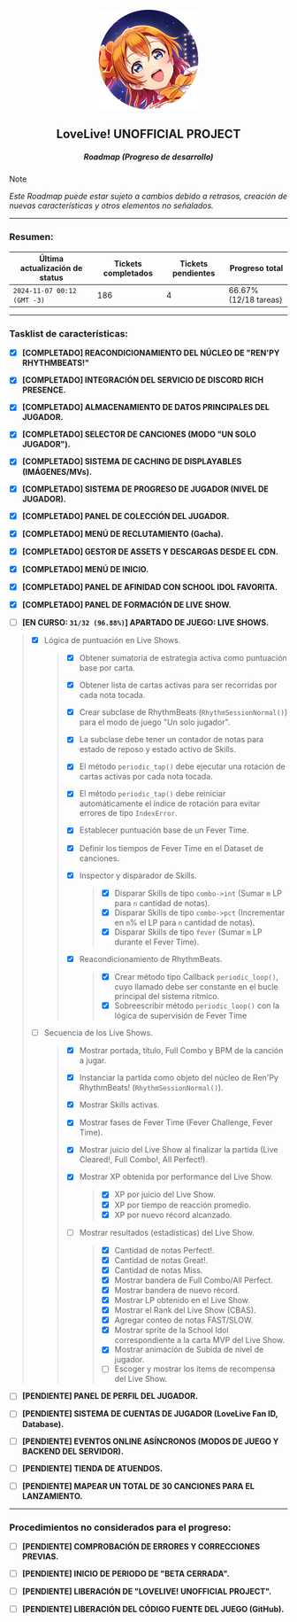 <p align="center">
  <img width="180" height="180" src="https://github.com/CharlieFuu69/RenPy_RhythmBeats/blob/main/icons/llup_icon.png">
</p>

<h2 align="center"> LoveLive! UNOFFICIAL PROJECT </h2>
<h5 align="center"> Roadmap (Progreso de desarrollo) </h5>

> [!NOTE]
> _Este Roadmap puede estar sujeto a cambios debido a retrasos, creación de nuevas características y otros elementos no señalados._

---

### Resumen:

| Última actualización de status | Tickets completados | Tickets pendientes | Progreso total         |
|---|---|---|---|
| `2024-11-07 00:12 (GMT -3)`    | 186                 | 4                  | 66.67% (12/18 tareas)  |

---

### Tasklist de características:

- [x] **[COMPLETADO] REACONDICIONAMIENTO DEL NÚCLEO DE "REN'PY RHYTHMBEATS!"**

- [x] **[COMPLETADO] INTEGRACIÓN DEL SERVICIO DE DISCORD RICH PRESENCE.**

- [x] **[COMPLETADO] ALMACENAMIENTO DE DATOS PRINCIPALES DEL JUGADOR.**

- [x] **[COMPLETADO] SELECTOR DE CANCIONES (MODO "UN SOLO JUGADOR").**

- [x] **[COMPLETADO] SISTEMA DE CACHING DE DISPLAYABLES (IMÁGENES/MVs).**

- [x] **[COMPLETADO] SISTEMA DE PROGRESO DE JUGADOR (NIVEL DE JUGADOR).**

- [x] **[COMPLETADO] PANEL DE COLECCIÓN DEL JUGADOR.**

- [x] **[COMPLETADO] MENÚ DE RECLUTAMIENTO (Gacha).**

- [x] **[COMPLETADO] GESTOR DE ASSETS Y DESCARGAS DESDE EL CDN.**

- [x] **[COMPLETADO] MENÚ DE INICIO.**

- [x] **[COMPLETADO] PANEL DE AFINIDAD CON SCHOOL IDOL FAVORITA.**

- [x] **[COMPLETADO] PANEL DE FORMACIÓN DE LIVE SHOW.**

- [ ] **[EN CURSO: `31/32 (96.88%)`] APARTADO DE JUEGO: LIVE SHOWS.**
> - [x] Lógica de puntuación en Live Shows.
>   > - [x] Obtener sumatoria de estrategia activa como puntuación base por carta.
>   > - [x] Obtener lista de cartas activas para ser recorridas por cada nota tocada.
>   > - [x] Crear subclase de RhythmBeats (`RhythmSessionNormal()`) para el modo de juego "Un solo jugador".
>   > - [x] La subclase debe tener un contador de notas para estado de reposo y estado activo de Skills.
>   > - [x] El método `periodic_tap()` debe ejecutar una rotación de cartas activas por cada nota tocada.
>   > - [x] El método `periodic_tap()` debe reiniciar automáticamente el índice de rotación para evitar errores de tipo `IndexError`.
>   > - [x] Establecer puntuación base de un Fever Time.
>   > - [x] Definir los tiempos de Fever Time en el Dataset de canciones.
>   > - [x] Inspector y disparador de Skills.
>   >   > - [x] Disparar Skills de tipo `combo->int` (Sumar `m` LP para `n` cantidad de notas).
>   >   > - [x] Disparar Skills de tipo `combo->pct` (Incrementar en `m`% el LP para `n` cantidad de notas).
>   >   > - [x] Disparar Skills de tipo `fever` (Sumar `m` LP durante el Fever Time).
>   >
>   > - [x] Reacondicionamiento de RhythmBeats.
>   >   > - [x] Crear método tipo Callback `periodic_loop()`, cuyo llamado debe ser constante en el bucle principal del sistema rítmico.
>   >   > - [x] Sobreescribir método `periodic_loop()` con la lógica de supervisión de Fever Time
>
> - [ ] Secuencia de los Live Shows.
>   > - [x] Mostrar portada, título, Full Combo y BPM de la canción a jugar.
>   > - [x] Instanciar la partida como objeto del núcleo de Ren'Py RhythmBeats! (`RhythmSessionNormal()`).
>   > - [x] Mostrar Skills activas.
>   > - [x] Mostrar fases de Fever Time (Fever Challenge, Fever Time).
>   > - [x] Mostrar juicio del Live Show al finalizar la partida (Live Cleared!, Full Combo!, All Perfect!).
>   > - [x] Mostrar XP obtenida por performance del Live Show.
>   >   > - [x] XP por juicio del Live Show.
>   >   > - [x] XP por tiempo de reacción promedio.
>   >   > - [x] XP por nuevo récord alcanzado.
>   >
>   > - [ ] Mostrar resultados (estadísticas) del Live Show.
>   >   > - [x] Cantidad de notas Perfect!.
>   >   > - [x] Cantidad de notas Great!.
>   >   > - [x] Cantidad de notas Miss.
>   >   > - [x] Mostrar bandera de Full Combo/All Perfect.
>   >   > - [x] Mostrar bandera de nuevo récord.
>   >   > - [x] Mostrar LP obtenido en el Live Show.
>   >   > - [x] Mostrar el Rank del Live Show (CBAS).
>   >   > - [x] Agregar conteo de notas FAST/SLOW.
>   >   > - [x] Mostrar sprite de la School Idol correspondiente a la carta MVP del Live Show.
>   >   > - [x] Mostrar animación de Subida de nivel de jugador.
>   >   > - [ ] Escoger y mostrar los ítems de recompensa del Live Show.

- [ ] **[PENDIENTE] PANEL DE PERFIL DEL JUGADOR.**

- [ ] **[PENDIENTE] SISTEMA DE CUENTAS DE JUGADOR (LoveLive Fan ID, Database).**

- [ ] **[PENDIENTE] EVENTOS ONLINE ASÍNCRONOS (MODOS DE JUEGO Y BACKEND DEL SERVIDOR).**

- [ ] **[PENDIENTE] TIENDA DE ATUENDOS.**

- [ ] **[PENDIENTE] MAPEAR UN TOTAL DE 30 CANCIONES PARA EL LANZAMIENTO.**

---

### Procedimientos no considerados para el progreso:

- [ ] **[PENDIENTE] COMPROBACIÓN DE ERRORES Y CORRECCIONES PREVIAS.**

- [ ] **[PENDIENTE] INICIO DE PERIODO DE "BETA CERRADA".**

- [ ] **[PENDIENTE] LIBERACIÓN DE "LOVELIVE! UNOFFICIAL PROJECT".**

- [ ] **[PENDIENTE] LIBERACIÓN DEL CÓDIGO FUENTE DEL JUEGO (GitHub).**
